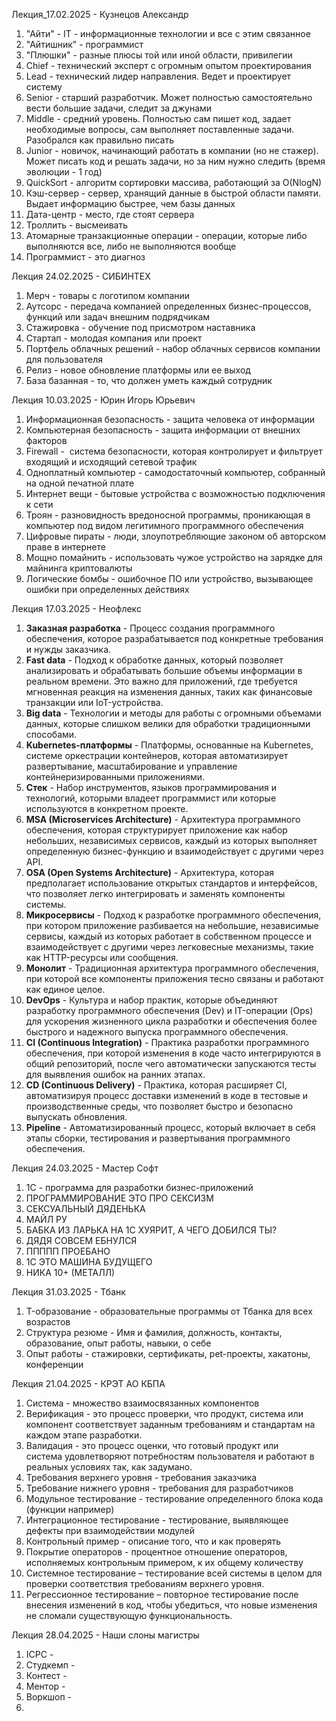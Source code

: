 Лекция_17.02.2025 - Кузнецов Александр 
1) "Айти" - IT - информационные технологии и все с этим связанное 
2) "Айтишник" - программист
3) "Плюшки" - разные плюсы той или иной области, привилегии 
4) Chief - технический эксперт с огромным опытом проектирования
5) Lead - технический лидер направления. Ведет и проектирует систему
6) Senior - старший разработчик. Может полностью самостоятельно вести большие задачи, следит за джунами
7) Middle - средний уровень. Полностью сам пишет код, задает необходимые вопросы, сам выполняет поставленные задачи. Разобрался как правильно писать 
8) Junior - новичок, начинающий работать в компании (но не стажер). Может писать код и решать задачи, но за ним нужно следить (время эволюции - 1 год) 
9) QuickSort - алгоритм сортировки массива, работающий за O(NlogN)
10) Кэш-сервер - сервер, хранящий данные в быстрой области памяти. Выдает информацию быстрее, чем базы данных
11) Дата-центр - место, где стоят сервера
12) Троллить - высмеивать
13) Атомарные транзакционные операции - операции, которые либо выполняются все, либо не выполняются вообще 
14) Программист - это диагноз 

Лекция 24.02.2025 - СИБИНТЕХ
1) Мерч - товары с логотипом компании
2) Аутсорс - передача компанией определенных бизнес-процессов, функций или задач внешним подрядчикам
3) Стажировка - обучение под присмотром наставника 
4) Стартап - молодая компания или проект
5) Портфель облачных решений - набор облачных сервисов компании для пользователя 
6) Релиз - новое обновление платформы или ее выход 
7) База базанная - то, что должен уметь каждый сотрудник 

Лекция 10.03.2025 -  Юрин Игорь Юрьевич
1) Информационная безопасность - защита человека от информации
2) Компьютерная безопасность - защита информации от внешних факторов 
3) Firewall -  система безопасности, которая контролирует и фильтрует входящий и исходящий сетевой трафик
4) Одноплатный компьютер - самодостаточный компьютер, собранный на одной печатной плате
5) Интернет вещи - бытовые устройства с возможностью подключения к сети
6) Троян - разновидность вредоносной программы, проникающая в компьютер под видом легитимного программного обеспечения
7) Цифровые пираты - люди, злоупотребляющие законом об авторском праве в интернете
8) Мощно помайнить - использовать чужое устройство на зарядке для майнинга криптовалюты 
9) Логические бомбы - ошибочное ПО или устройство, вызывающее ошибки при определенных действиях 

Лекция 17.03.2025 - Неофлекс 
1. **Заказная разработка** - Процесс создания программного обеспечения, которое разрабатывается под конкретные требования и нужды заказчика. 
2. **Fast data** - Подход к обработке данных, который позволяет анализировать и обрабатывать большие объемы информации в реальном времени. Это важно для приложений, где требуется мгновенная реакция на изменения данных, таких как финансовые транзакции или IoT-устройства.
3. **Big data** - Технологии и методы для работы с огромными объемами данных, которые слишком велики для обработки традиционными способами.
4. **Kubernetes-платформы** - Платформы, основанные на Kubernetes, системе оркестрации контейнеров, которая автоматизирует развертывание, масштабирование и управление контейнеризированными приложениями.
5. **Стек** - Набор инструментов, языков программирования и технологий, которыми владеет программист или которые используются в конкретном проекте. 
6. **MSA (Microservices Architecture)** - Архитектура программного обеспечения, которая структурирует приложение как набор небольших, независимых сервисов, каждый из которых выполняет определенную бизнес-функцию и взаимодействует с другими через API.
7. **OSA (Open Systems Architecture)** - Архитектура, которая предполагает использование открытых стандартов и интерфейсов, что позволяет легко интегрировать и заменять компоненты системы.
8. **Микросервисы** - Подход к разработке программного обеспечения, при котором приложение разбивается на небольшие, независимые сервисы, каждый из которых работает в собственном процессе и взаимодействует с другими через легковесные механизмы, такие как HTTP-ресурсы или сообщения.
9. **Монолит** - Традиционная архитектура программного обеспечения, при которой все компоненты приложения тесно связаны и работают как единое целое. 
10. **DevOps** - Культура и набор практик, которые объединяют разработку программного обеспечения (Dev) и IT-операции (Ops) для ускорения жизненного цикла разработки и обеспечения более быстрого и надежного выпуска программного обеспечения.
11. **CI (Continuous Integration)** - Практика разработки программного обеспечения, при которой изменения в коде часто интегрируются в общий репозиторий, после чего автоматически запускаются тесты для выявления ошибок на ранних этапах.
12. **CD (Continuous Delivery)** - Практика, которая расширяет CI, автоматизируя процесс доставки изменений в коде в тестовые и производственные среды, что позволяет быстро и безопасно выпускать обновления.
13. **Pipeline** - Автоматизированный процесс, который включает в себя этапы сборки, тестирования и развертывания программного обеспечения.

Лекция 24.03.2025 - Мастер Софт 
1) 1С - программа для разработки бизнес-приложений 
2) ПРОГРАММИРОВАНИЕ ЭТО ПРО СЕКСИЗМ 
3) СЕКСУАЛЬНЫЙ ДЯДЕНЬКА
4) МАЙЛ РУ 
5) БАБКА ИЗ ЛАРЬКА НА 1С ХУЯРИТ, А ЧЕГО ДОБИЛСЯ ТЫ?
6) ДЯДЯ СОВСЕМ ЕБНУЛСЯ 
7) ППППП ПРОЕБАНО
8) 1С ЭТО МАШИНА БУДУЩЕГО 
9) НИКА 10+ (МЕТАЛЛ) 

Лекция 31.03.2025 - Тбанк
1) T-образование - образовательные программы от Тбанка для всех возрастов 
2) Структура резюме - Имя и фамилия, должность, контакты, образование, опыт работы, навыки, о себе 
3) Опыт работы - стажировки, сертификаты, pet-проекты, хакатоны, конференции 

Лекция 21.04.2025 -  КРЭТ АО КБПА
1) Система - множество взаимосвязанных компонентов 
2) Верификация - это процесс проверки, что продукт, система или компонент соответствует заданным требованиям и стандартам на каждом этапе разработки.
3) Валидация - это процесс оценки, что готовый продукт или система удовлетворяют потребностям пользователя и работают в реальных условиях так, как задумано.
4) Требования верхнего уровня - требования заказчика 
5) Требование нижнего уровня - требования для разработчиков 
6) Модульное тестирование - тестирование определенного блока кода (функции например) 
7) Интеграционное тестирование - тестирование, выявляющее дефекты при взаимодействии модулей 
8) Контрольный пример - описание того, что и как проверять 
9) Покрытие операторов - процентное отношение операторов, исполняемых контрольным примером, к их общему количеству
10) Системное тестирование – тестирование всей системы в целом для проверки соответствия требованиям верхнего уровня.
11) Регрессионное тестирование – повторное тестирование после внесения изменений в код, чтобы убедиться, что новые изменения не сломали существующую функциональность.

Лекция 28.04.2025 - Наши слоны магистры 
1) ICPC - 
2) Студкемп - 
3) Контест -
4) Ментор -
5) Воркшоп - 
6) 